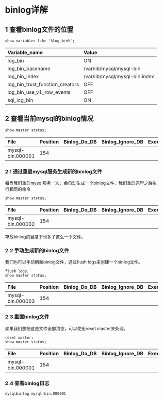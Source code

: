 # binlog详解  
## 1 查看binlog文件的位置
```mysql
show variables like '%log_bin%';
```
| Variable_name | Value | 
| :--- | :--- |   
| log_bin | ON | 
| log_bin_basename | /var/lib/mysql/mysql-bin | 
| log_bin_index | /var/lib/mysql/mysql-bin.index | 
| log_bin_trust_function_creators | OFF | 
| log_bin_use_v1_row_events | OFF | 
| sql_log_bin | ON |  

## 2 查看当前mysql的binlog情况
```mysql
show master status;
```
| File | Position | Binlog_Do_DB | Binlog_Ignore_DB | Executed_Gtid_Set |
| :--- | :--- | :--- | :--- | :--- |
| mysql-bin.000001 | 154 |  |  |  |  

### 2.1 通过重启mysql服务生成新的binlog文件
每当我们重启mysql服务一次，会自动生成一个binlog文件，我们重启完毕之后执行相同的命令
```mysql
show master status;
```
| File | Position | Binlog_Do_DB | Binlog_Ignore_DB | Executed_Gtid_Set |
| :--- | :--- | :--- | :--- | :--- |
| mysql-bin.000002 | 154 |  |  |  |  

存放binlog的目录下也多了这么一个文件。

### 2.2 手动生成新的binlog文件
我们也可以手动刷新binlog文件，通过flush logs来创建一个binlog文件。  
```mysql
flush logs;  
show master status;
```
| File | Position | Binlog_Do_DB | Binlog_Ignore_DB | Executed_Gtid_Set |
| :--- | :--- | :--- | :--- | :--- |
| mysql-bin.000003 | 154 |  |  |  |  

### 2.3 重置binlog文件  
如果我们想把这些文件全部清空，可以使用reset master来处理。  
```mysql
reset master;  
show master status;
```
| File | Position | Binlog_Do_DB | Binlog_Ignore_DB | Executed_Gtid_Set |
| :--- | :--- | :--- | :--- | :--- |
| mysql-bin.000001 | 154 |  |  |  |  

### 2.4 查看binlog日志
```
mysqlbinlog mysql-bin.000001
```